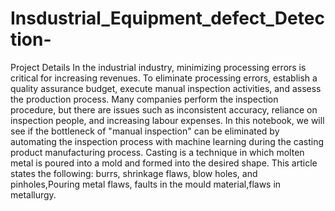 # Insdustrial_Equipment_defect_Detection-

Project Details In the industrial industry, minimizing processing errors is critical for increasing revenues. To eliminate processing errors, establish a quality assurance budget, execute manual inspection activities, and assess the production process. Many companies perform the inspection procedure, but there are issues such as inconsistent accuracy, reliance on inspection people, and increasing labour expenses. In this notebook, we will see if the bottleneck of "manual inspection" can be eliminated by automating the inspection process with machine learning during the casting product manufacturing process. Casting is a technique in which molten metal is poured into a mold and formed into the desired shape. This article states the following: burrs, shrinkage flaws, blow holes, and pinholes,Pouring metal flaws, faults in the mould material,flaws in metallurgy.
